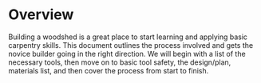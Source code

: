 # Overview

Building a woodshed is a great place to start learning and applying basic carpentry skills. This document outlines the process involved and gets the novice builder going in the right direction. 
We will begin with a list of the necessary tools, then move on to basic tool safety, the design/plan, materials list, and then cover the process from start to finish. 
